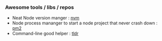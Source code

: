 ### Awesome tools / libs / repos
* Neat Node version manger : [nvm](https://github.com/creationix/nvm)
* Node process mananger to start a node project that never crash down : [pm2](https://github.com/Unitech/pm2)
* Command-line good helper : [tldr](https:https://github.com/tldr-pages/tldr)

